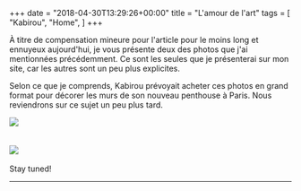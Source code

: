 +++
date = "2018-04-30T13:29:26+00:00"
title = "L'amour de l'art"
tags = [
    "Kabirou",
    "Home",
]
+++

À titre de compensation mineure pour l'article pour le moins long et ennuyeux aujourd'hui, je vous présente deux des photos que j'ai mentionnées précédemment. Ce sont les seules que je présenterai sur mon site, car les autres sont un peu plus explicites.

<!--more-->
Selon ce que je comprends, Kabirou prévoyait acheter ces photos en grand format pour décorer les murs de son nouveau penthouse à Paris. Nous reviendrons sur ce sujet un peu plus tard.


<div class="container" style="width:auto">
  <a target="blank" href="https://res.cloudinary.com/vincentstradic/image/upload/v1524667606/post11/post11_pic_1.jpg">
    <img src="https://res.cloudinary.com/vincentstradic/image/upload/v1524667606/post11/post11_pic_1.jpg" style="max-width:100%">
  </a>
</div>
<br></br>

<div class="container" style="width:auto">
  <a target="blank" href="https://res.cloudinary.com/vincentstradic/image/upload/v1524667606/post11/post11_pic_2.jpg">
    <img src="https://res.cloudinary.com/vincentstradic/image/upload/v1524667606/post11/post11_pic_2.jpg" style="max-width:100%">
  </a>
</div>
<br>
Stay tuned!
<hr>
